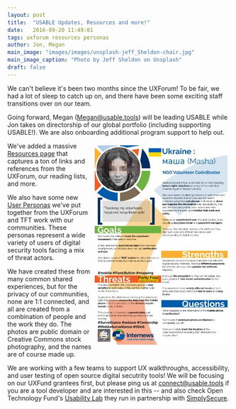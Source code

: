 ```yaml
---
layout: post
title:  "USABLE Updates, Resources and more!"
date:   2016-09-20 11:49:01
tags: uxforum resources personas
author: Jon, Megan
main_image: "images/images/unsplash-jeff_Sheldon-chair.jpg"
main_image_caption: "Photo by Jeff Sheldon on Unsplash"
draft: false
---
```


We can't believe it's been two months since the UXForum!  To be fair, we had a lot of sleep to catch up on, and there have been some exciting staff transitions over on our team.

Going forward, Megan (Megan@usable.tools) will be leading USABLE while Jon takes on directorship of our global portfolio (including supporting USABLE!).  We are also onboarding additional program support to help out.


<img src="/images/blog/persona.jpg" alt="Sample Persona" style="float: right; margin: .5em;"/>

We've added a massive <a href="/resources">Resources page</a> that captures a ton of links and references from the UXForum, our reading lists, and more.

We also have some new <a href="/personas">User Personas</a> we've put together from the UXForum and TFT work with our communities.  These personas represent a wide variety of users of digital security tools facing a mix of threat actors.

We have created these from many common shared experiences, but for the privacy of our communities, none are 1:1 connected, and all are created from a combination of people and the work they do.  The photos are public domain or Creative Commons stock photography, and the names are of course made up.

We are working with a few teams to support UX walkthroughs, accessibility, and user testing of open source digital secutrity tools!  We will be focusing on our UXFund grantees first, but please ping us at <a href="mailto:connect@usable.tools">connect@usable.tools</a> if you are a tool developer and are interested in this -- and also check Open Technology Fund's <a href="https://www.opentech.fund/lab/usability-lab" target="_blank">Usability Lab</a> they run in partnership with <a href="https://simplysecure.org">SimplySecure</a>.

